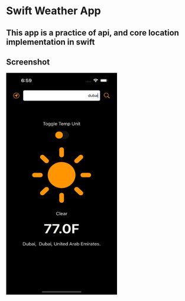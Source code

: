 # Swift Weather App

## This app is a practice of api, and core location implementation in swift

## Screenshot
<img src="./screenshot.png" width="300px" height= "600px" alt="Screenshot of app">



